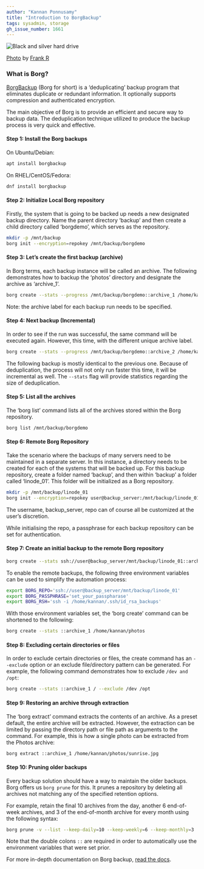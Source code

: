 ```yaml
---
author: "Kannan Ponnusamy"
title: "Introduction to BorgBackup"
tags: sysadmin, storage
gh_issue_number: 1661
---
```


![Black and silver hard drive](/blog/2020/09/10/introduction-to-borg-backup/image-1.jpg)

[Photo](https://unsplash.com/photos/ShHkXuZdpTw) by [Frank R](https://unsplash.com/@frank041985)

### What is Borg?

[BorgBackup](https://www.borgbackup.org/) (Borg for short) is a ‘deduplicating’ backup program that eliminates duplicate or redundant information. It optionally supports compression and authenticated encryption.

The main objective of Borg is to provide an efficient and secure way to backup data. The deduplication technique utilized to produce the backup process is very quick and effective.

#### Step 1: Install the Borg backups

On Ubuntu/Debian:

```bash
apt install borgbackup
```

On RHEL/CentOS/Fedora:

```bash
dnf install borgbackup
```

#### Step 2: Initialize Local Borg repository

Firstly, the system that is going to be backed up needs a new designated backup directory. Name the parent directory ‘backup’ and then create a child directory called ‘borgdemo’, which serves as the repository.

```bash
mkdir -p /mnt/backup
borg init --encryption=repokey /mnt/backup/borgdemo
```

#### Step 3: Let’s create the first backup (archive)

In Borg terms, each backup instance will be called an archive. The following demonstrates how to backup the ‘photos’ directory and designate the archive as ‘archive_1’.

```bash
borg create --stats --progress /mnt/backup/borgdemo::archive_1 /home/kannan/photos
```

Note: the archive label for each backup run needs to be specified.

#### Step 4: Next backup (Incremental)

In order to see if the run was successful, the same command will be executed again. However, this time, with the different unique archive label.

```bash
borg create --stats --progress /mnt/backup/borgdemo::archive_2 /home/kannan/photos
```

The following backup is mostly identical to the previous one. Because of deduplication, the process will not only run faster this time, it will be incremental as well. The `--stats` flag will provide statistics regarding the size of deduplication.

#### Step 5: List all the archives

The ‘borg list’ command lists all of the archives stored within the Borg repository.

```bash
borg list /mnt/backup/borgdemo
```

#### Step 6: Remote Borg Repository

Take the scenario where the backups of many servers need to be maintained in a separate server. In this instance, a directory needs to be created for each of the systems that will be backed up. For this backup repository, create a folder named ‘backup’, and then within ‘backup’ a folder called ‘linode_01’. This folder will be initialized as a Borg repository.

```bash
mkdir -p /mnt/backup/linode_01
borg init --encryption=repokey user@backup_server:/mnt/backup/linode_01
```

The username, backup_server, repo can of course all be customized at the user’s discretion.

While initialising the repo, a passphrase for each backup repository can be set for authentication.

#### Step 7: Create an initial backup to the remote Borg repository


```bash
borg create --stats ssh://user@backup_server/mnt/backup/linode_01::archive_1 /home/kannan/photos
```

To enable the remote backups, the following three environment variables can be used to simplify the automation process:

```bash
export BORG_REPO='ssh://user@backup_server/mnt/backup/linode_01'
export BORG_PASSPHRASE='set_your_passpharase'
export BORG_RSH='ssh -i /home/kannan/.ssh/id_rsa_backups'
```

With those environment variables set, the ‘borg create’ command can be shortened to the following:

```bash
borg create --stats ::archive_1 /home/kannan/photos
```

#### Step 8: Excluding certain directories or files

In order to exclude certain directories or files, the create command has an `--exclude` option or an exclude file/directory pattern can be generated. For example, the following command demonstrates how to exclude `/dev and /opt`:

```bash
borg create --stats ::archive_1 / --exclude /dev /opt
```

#### Step 9: Restoring an archive through extraction

The ‘borg extract’ command extracts the contents of an archive. As a preset default, the entire archive will be extracted. However, the extraction can be limited by passing the directory path or file path as arguments to the command. For example, this is how a single photo can be extracted from the Photos archive:

```bash
borg extract ::archive_1 /home/kannan/photos/sunrise.jpg
```

#### Step 10: Pruning older backups

Every backup solution should have a way to maintain the older backups. Borg offers us `borg prune` for this. It prunes a repository by deleting all archives not matching any of the specified retention options.

For example, retain the final 10 archives from the day, another 6 end-of-week archives, and 3 of the end-of-month archive for every month using the following syntax:

```bash
borg prune -v --list --keep-daily=10 --keep-weekly=6 --keep-monthly=3 ::
```

Note that the double colons `::` are required in order to automatically use the environment variables that were set prior.

For more in-depth documentation on Borg backup, [read the docs](https://borgbackup.readthedocs.io/en/stable/quickstart.html).

